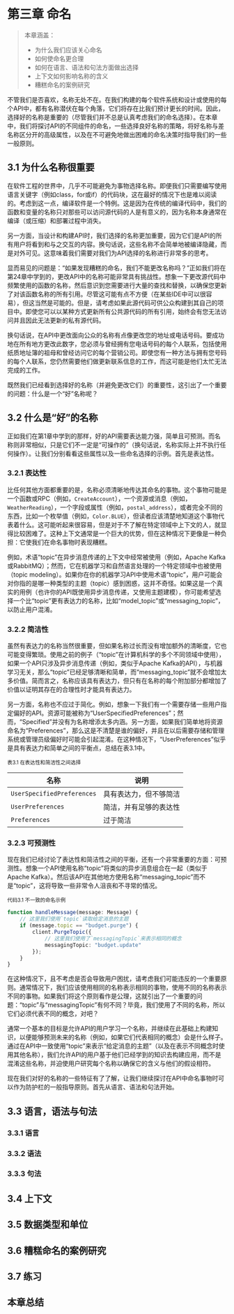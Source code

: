 # 第三章 命名

> 本章涵盖：
> - 为什么我们应该关心命名
> - 如何使命名更合理
> - 如何在语言、语法和句法方面做出选择
> - 上下文如何影响名称的含义
> - 糟糕命名的案例研究

不管我们是否喜欢，名称无处不在。在我们构建的每个软件系统和设计或使用的每个API中，都有名称潜伏在每个角落，它们将存在比我们预计更长的时间。因此，选择好的名称是重要的（尽管我们并不总是认真考虑我们的命名选择）。在本章中，我们将探讨API的不同组件的命名，一些选择良好名称的策略，将好名称与差名称区分开的高级属性，以及在不可避免地做出困难的命名决策时指导我们的一些一般原则。

## 3.1 为什么名称很重要

在软件工程的世界中，几乎不可能避免为事物选择名称。即便我们只需要编写使用语言关键字（例如class，for或if）的代码块，这在最好的情况下也是难以阅读的。考虑到这一点，编译软件是一个特例。这是因为在传统的编译代码中，我们的函数和变量的名称只对那些可以访问源代码的人是有意义的，因为名称本身通常在编译（或压缩）和部署过程中消失。

另一方面，当设计和构建API时，我们选择的名称更加重要，因为它们是API的所有用户将看到和与之交互的内容。换句话说，这些名称不会简单地被编译隐藏，而是对外可见。这意味着我们需要对我们为API选择的名称进行非常多的思考。

显而易见的问题是：“如果发现糟糕的命名，我们不能更改名称吗？”正如我们将在第24章中学到的，更改API中的名称可能非常具有挑战性。想象一下更改源代码中频繁使用的函数的名称，然后意识到您需要进行大量的查找和替换，以确保您更新了对该函数名称的所有引用。尽管这可能有点不方便（在某些IDE中可以很容易），但这当然是可能的。但是，请考虑如果此源代码可供公众构建到其自己的项目中。即使您可以以某种方式更新所有公共源代码的所有引用，始终会有您无法访问并且因此无法更新的私有源代码。

换句话说，在API中更改面向公众的名称有点像更改您的地址或电话号码。要成功地在所有地方更改此数字，您必须与曾经拥有您电话号码的每个人联系，包括使用纸质地址簿的祖母和曾经访问它的每个营销公司。即使您有一种方法与拥有您号码的每个人联系，您仍然需要他们做更新联系信息的工作，而这可能是他们太忙无法完成的工作。

既然我们已经看到选择好的名称（并避免更改它们）的重要性，这引出了一个重要的问题：什么是一个“好”名称呢？

## 3.2 什么是“好”的名称

正如我们在第1章中学到的那样，好的API需要表达能力强，简单且可预测。而名称则非常相似，只是它们不一定是“可操作的”（换句话说，名称实际上并不执行任何操作）。让我们分别看看这些属性以及一些命名选择的示例。首先是表达性。

### 3.2.1 表达性

比任何其他方面都重要的是，名称必须清晰地传达其命名的事物。这个事物可能是一个函数或RPC（例如，`CreateAccount`），一个资源或消息（例如，`WeatherReading`），一个字段或属性（例如，`postal_address`），或者完全不同的东西，比如一个枚举值（例如，`Color.BLUE`），但读者应该清楚地知道这个事物代表着什么。这可能听起来很容易，但是对于不了解在特定领域中上下文的人，就显得比较困难了。这种上下文通常是一个巨大的优势，但在这种情况下更像是一种负担：它使我们在命名事物时表现糟糕。

例如，术语“topic”在异步消息传递的上下文中经常被使用（例如，Apache Kafka或RabbitMQ）；然而，它在机器学习和自然语言处理的一个特定领域中也被使用（topic modeling）。如果你在你的机器学习API中使用术语“topic”，用户可能会对你指的是哪一种类型的主题（topic）感到困惑，这并不奇怪。如果这是一个真实的用例（也许你的API既使用异步消息传递，又使用主题建模），你可能希望选择一个比“topic”更有表达力的名称，比如“model_topic”或“messaging_topic”，以防止用户混淆。

### 3.2.2 简洁性

虽然有表达力的名称当然很重要，但如果名称过长而没有增加额外的清晰度，它也可能变得繁琐。使用之前的例子（“topic”在计算机科学的多个不同领域中使用），如果一个API只涉及异步消息传递（例如，类似于Apache Kafka的API），与机器学习无关，那么“topic”已经足够清晰和简单，而“messaging_topic”就不会增加太多价值。简而言之，名称应该具有表达力，但只有在名称的每个附加部分都增加了价值以证明其存在的合理性时才能具有表达力。

另一方面，名称也不应过于简化。例如，想象一下我们有一个需要存储一些用户指定偏好的API。资源可能被称为“UserSpecifiedPreferences”；然而，“Specified”并没有为名称增添太多内涵。另一方面，如果我们简单地将资源命名为“Preferences”，那么这是不清楚是谁的偏好，并且在以后需要存储和管理系统或管理员级偏好时可能会引起混淆。在这种情况下，“UserPreferences”似乎是具有表达力和简单之间的平衡点，总结在表3.1中。

<small>表3.1 在表达性和简洁性之间选择</small>

| 名称 | 说明 |
| --- | --- |
| `UserSpecifiedPreferences` | 具有表达力，但不够简洁 |
| `UserPreferences` | 简洁，并有足够的表达性 |
| `Preferences` | 过于简洁 |

### 3.2.3 可预测性

现在我们已经讨论了表达性和简洁性之间的平衡，还有一个非常重要的方面：可预测性。想象一个API使用名称“topic”将类似的异步消息组合在一起（类似于Apache Kafka）。然后该API在其他地方使用名称“messaging_topic”而不是“topic”，这将导致一些非常令人沮丧和不寻常的情况。

<small>代码3.1 不一致的命名示例</small>
```typescript
function handleMessage(message: Message) {
    // 这里我们使用`topic`读取给定消息的主题
    if (message.topic == "budget.purge") {
        client.PurgeTopic({
            // 这里我们使用了`messagingTopic`来表示相同的概念
            messagingTopic: "budget.update"
        });
    }
}
```

在这种情况下，且不考虑是否会导致用户困扰，请考虑我们可能违反的一个重要原则。通常情况下，我们应该使用相同的名称表示相同的事物，使用不同的名称表示不同的事物。如果我们将这个原则看作是公理，这就引出了一个重要的问题：“topic”与“messagingTopic”有何不同？毕竟，我们使用了不同的名称，所以它们必须代表不同的概念，对吧？

通常一个基本的目标是允许API的用户学习一个名称，并继续在此基础上构建知识，以便能够预测未来的名称（例如，如果它们代表相同的概念）会是什么样子。通过在API中一致使用“topic”来表示“给定消息的主题”（以及在表示不同概念时使用其他名称），我们允许API的用户基于他们已经学到的知识去构建应用，而不是混淆这些名称，并迫使用户研究每个名称以确保它的含义与他们的假设相符。

现在我们对好的名称的一些特征有了了解，让我们继续探讨在API中命名事物时可以作为防护栏的一般指导原则。首先从语言、语法和句法开始。

## 3.3 语言，语法与句法

### 3.3.1 语言

### 3.3.2 语法

### 3.3.3 句法

## 3.4 上下文

## 3.5 数据类型和单位

## 3.6 糟糕命名的案例研究

## 3.7 练习

## 本章总结